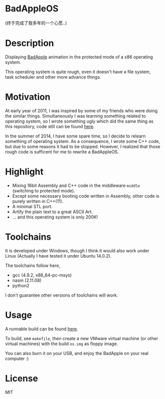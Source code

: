 # BadAppleOS

(终于完成了我多年的一个心愿..)

# Description

Displaying [BadApple](https://www.youtube.com/watch?v=VzEUeWnV73U) animation in the protected mode of a x86 operating system.

This operating system is quite rough, even it doesn't have a file system, task scheduler and other more advance things.

# Motivation

At early year of 2011, I was inspired by some of my friends who were doing the similar things. Simultaneously I was learning something related to operating system, so I wrote something ugly which did the same thing as this repository, code still can be found [here](http://pan.baidu.com/s/1dDHEpwt).

In the summer of 2014, I have some spare time, so I decide to relearn something of operating system. As a consequence, I wrote some C++ code, but due to some reasons it had to be stopped. However, I realized that those rough code is sufficent for me to rewrite a BadAppleOS.

# Highlight

* Mixing 16bit Assembly and C++ code in the middleware `middle` (switching to protected mode).
* Except some necessary booting code written in Assembly, other code is purely written in C++(11). 
* A minimal STL port.
* Artify the plain text to a great ASCII Art. 
* ... and this operating system is only 200K!

# Toolchains

It is developed under Windows, though I think it would also work under Linux (Actually I have tested it under Ubuntu 14.0.2).

The toolchains follow here, 

* gcc (4.9.2, x86\_64-pc-msys)
* nasm (2.11.08)
* python2

I don't guarantee other versions of toolchains will work.

# Usage

A runnable build can be found [here](https://github.com/foreverbell/miscellaneous/raw/master/resource/BadAppleOS/os.img).

To build, see `makefile`, then create a new VMware virtual machine (or other virtual machines) with the build `os.img` as floppy image.

You can also burn it on your USB, and enjoy the BadApple on your real computer :)

# License 

MIT